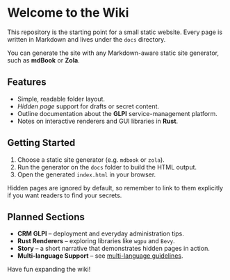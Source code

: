 # Welcome to the Wiki

This repository is the starting point for a small static website. Every page is written in Markdown and lives under the `docs` directory.

You can generate the site with any Markdown-aware static site generator, such as **mdBook** or **Zola**.

## Features

- Simple, readable folder layout.
- *Hidden page* support for drafts or secret content.
- Outline documentation about the **GLPI** service-management platform.
- Notes on interactive renderers and GUI libraries in **Rust**.

## Getting Started

1. Choose a static site generator (e.g. `mdbook` or `zola`).
2. Run the generator on the `docs` folder to build the HTML output.
3. Open the generated `index.html` in your browser.

Hidden pages are ignored by default, so remember to link to them explicitly if you want readers to find your secrets.

## Planned Sections

- **CRM GLPI** – deployment and everyday administration tips.
- **Rust Renderers** – exploring libraries like `wgpu` and `Bevy`.
- **Story** – a short narrative that demonstrates hidden pages in action.
- **Multi-language Support** – see [multi-language guidelines](multilanguage.md).

Have fun expanding the wiki!
